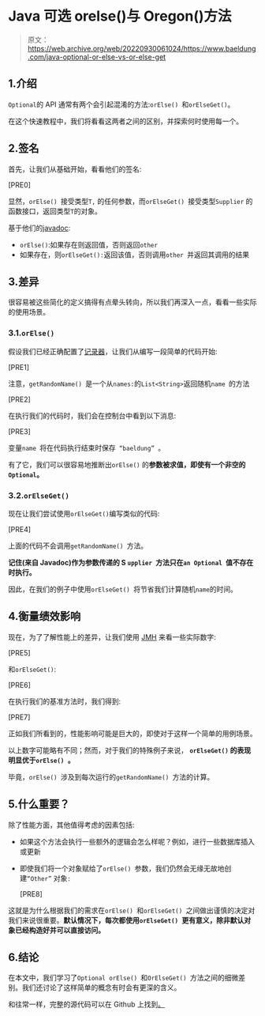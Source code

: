 # Java 可选 orelse()与 Oregon()方法

> 原文：<https://web.archive.org/web/20220930061024/https://www.baeldung.com/java-optional-or-else-vs-or-else-get>

## 1.介绍

`Optional`的 API 通常有两个会引起混淆的方法:`orElse() `和`orElseGet()`。

在这个快速教程中，我们将看看这两者之间的区别，并探索何时使用每一个。

## 2.签名

首先，让我们从基础开始，看看他们的签名:

[PRE0]

显然，`orElse() `接受类型`T,` 的任何参数，而`orElseGet() `接受类型`Supplier` 的函数接口，返回类型`T`的对象。

基于他们的[javadoc](https://web.archive.org/web/20220823125659/https://docs.oracle.com/en/java/javase/11/docs/api/java.base/java/util/Optional.html#orElse(T)):

*   `orElse()`:如果存在则返回值，否则返回`other`
*   如果存在，则`orElseGet():`返回该值，否则调用`other `并返回其调用的结果

## 3.差异

很容易被这些简化的定义搞得有点晕头转向，所以我们再深入一点，看看一些实际的使用场景。

### 3.1.`orElse()`

假设我们已经正确配置了[记录器](/web/20220823125659/https://www.baeldung.com/java-logging-intro)，让我们从编写一段简单的代码开始:

[PRE1]

注意，`getRandomName() `是一个从`names:`的`List<String>`返回随机`name `的方法

[PRE2]

在执行我们的代码时，我们会在控制台中看到以下消息:

[PRE3]

变量`name `将在代码执行结束时保存` “baeldung” `。

有了它，我们可以很容易地推断出`orElse()` 的**参数被求值，即使有一个非空的`Optional`。**

### 3.2.`orElseGet()`

现在让我们尝试使用`orElseGet()`编写类似的代码:

[PRE4]

上面的代码不会调用`getRandomName() `方法。

**记住(来自 Javadoc)作为参数传递的 S `upplier `方法只在`an Optional `值不存在时执行。**

因此，在我们的例子中使用`orElseGet() `将节省我们计算随机`name`的时间。

## 4.衡量绩效影响

现在，为了了解性能上的差异，让我们使用 [JMH](/web/20220823125659/https://www.baeldung.com/java-microbenchmark-harness) 来看一些实际数字:

[PRE5]

和`orElseGet()`:

[PRE6]

在执行我们的基准方法时，我们得到:

[PRE7]

正如我们所看到的，性能影响可能是巨大的，即使对于这样一个简单的用例场景。

以上数字可能略有不同；然而，对于我们的特殊例子来说， **`orElseGet()` 的表现明显优于`orElse() `。**

毕竟，`orElse() `涉及到每次运行的`getRandomName() `方法的计算。

## 5.什么重要？

除了性能方面，其他值得考虑的因素包括:

*   如果这个方法会执行一些额外的逻辑会怎么样呢？例如，进行一些数据库插入或更新
*   即使我们将一个对象赋给了`orElse() `参数，我们仍然会无缘无故地创建`“Other”` 对象`:`

    [PRE8]

这就是为什么根据我们的需求在`orElse() `和`orElseGet() `之间做出谨慎的决定对我们来说很重要。**默认情况下，每次都使用`orElseGet() `更有意义，除非默认对象已经构造好并可以直接访问。**

## 6.结论

在本文中，我们学习了`Optional orElse() `和`OrElseGet() `方法之间的细微差别。我们还讨论了这样简单的概念有时会有更深的含义。

和往常一样，完整的源代码可以在 Github 上找到[。](https://web.archive.org/web/20220823125659/https://github.com/eugenp/tutorials/tree/master/core-java-modules/core-java-optional)